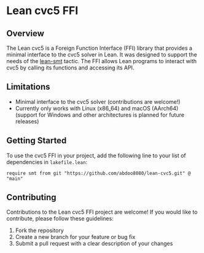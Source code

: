 # Lean cvc5 FFI

## Overview

The Lean cvc5 is a Foreign Function Interface (FFI) library that provides a minimal interface to the cvc5 solver in Lean. It was designed to support the needs of the [lean-smt](https://github.com/ufmg-smite/lean-smt) tactic. The FFI allows Lean programs to interact with cvc5 by calling its functions and accessing its API.

## Limitations

- Minimal interface to the cvc5 solver (contributions are welcome!)
- Currently only works with Linux (x86_64) and macOS (AArch64) (support for Windows and other architectures is planned for future releases)

## Getting Started

To use the cvc5 FFI in your project, add the following line to your list of dependencies in `lakefile.lean`:

```lean
require smt from git "https://github.com/abdoo8080/lean-cvc5.git" @ "main"
```

## Contributing

Contributions to the Lean cvc5 FFI project are welcome! If you would like to contribute, please follow these guidelines:

1. Fork the repository
2. Create a new branch for your feature or bug fix
    <!-- 3. Make your changes and ensure all tests pass -->
3. Submit a pull request with a clear description of your changes
